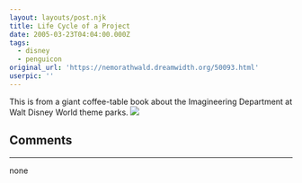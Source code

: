 ```yaml
---
layout: layouts/post.njk
title: Life Cycle of a Project
date: 2005-03-23T04:04:00.000Z
tags:
  - disney
  - penguicon
original_url: 'https://nemorathwald.dreamwidth.org/50093.html'
userpic: ''
---
```

This is from a giant coffee-table book about the Imagineering Department at Walt Disney World theme parks. ![](http://pics.livejournal.com/matt_arnold/pic/0005fc9d)

## Comments

---

none
